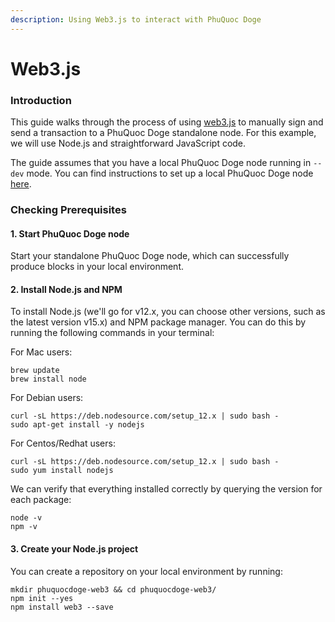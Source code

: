 ```yaml
---
description: Using Web3.js to interact with PhuQuoc Doge
---
```


# Web3.js

### Introduction <a id="introduction"></a>

This guide walks through the process of using [web3.js](https://github.com/ethereum/web3.js/) to manually sign and send a transaction to a PhuQuoc Doge standalone node. For this example, we will use Node.js and straightforward JavaScript code.

The guide assumes that you have a local PhuQuoc Doge node running in `--dev` mode. You can find instructions to set up a local PhuQuoc Doge node [here](https://phuquocdoge-network.gitbook.io/portal/quick-start/local-node/setting-up-a-node).

### Checking Prerequisites <a id="checking-prerequisites"></a>

#### 1. Start PhuQuoc Doge node

Start your standalone PhuQuoc Doge node, which can successfully produce blocks in your local environment.

#### 2. Install Node.js and NPM

To install Node.js \(we'll go for v12.x, you can choose other versions, such as the latest version v15.x\)  and NPM package manager. You can do this by running the following commands in your terminal:

For Mac users:

```text
brew update
brew install node
```

For Debian users:

```text
curl -sL https://deb.nodesource.com/setup_12.x | sudo bash -
sudo apt-get install -y nodejs
```

For Centos/Redhat users:

```text
curl -sL https://deb.nodesource.com/setup_12.x | sudo bash -
sudo yum install nodejs
```

We can verify that everything installed correctly by querying the version for each package:

```text
node -v
npm -v
```

#### 3. Create your Node.js project

You can create a repository on your local environment by running:

```text
mkdir phuquocdoge-web3 && cd phuquocdoge-web3/
npm init --yes
npm install web3 --save
```

